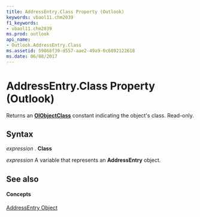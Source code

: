 ```yaml
---
title: AddressEntry.Class Property (Outlook)
keywords: vbaol11.chm2039
f1_keywords:
- vbaol11.chm2039
ms.prod: outlook
api_name:
- Outlook.AddressEntry.Class
ms.assetid: 59868f39-d557-aae2-49a9-0c6892122618
ms.date: 06/08/2017
---
```



# AddressEntry.Class Property (Outlook)

Returns an  **[OlObjectClass](Outlook.OlObjectClass.md)** constant indicating the object's class. Read-only.


## Syntax

 _expression_ . **Class**

 _expression_ A variable that represents an **AddressEntry** object.


## See also


#### Concepts


[AddressEntry Object](Outlook.AddressEntry.md)


